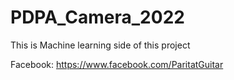 # PDPA_Camera_2022
This is Machine learning side of this project

Facebook: https://www.facebook.com/ParitatGuitar
